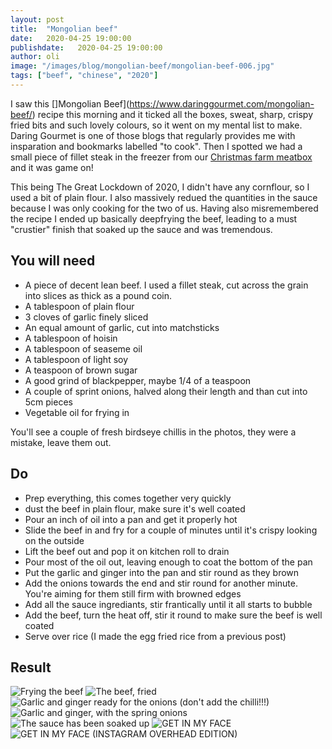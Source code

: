 ```yaml
---
layout: post
title:  "Mongolian beef"
date:   2020-04-25 19:00:00
publishdate:   2020-04-25 19:00:00
author: oli
image: "/images/blog/mongolian-beef/mongolian-beef-006.jpg"
tags: ["beef", "chinese", "2020"]
---
```


I saw this []Mongolian Beef](https://www.daringgourmet.com/mongolian-beef/) recipe this morning and it ticked all the boxes, sweat, sharp, crispy fried bits and such lovely colours, so it went on my mental list to make.  Daring Gourmet is one of those blogs that regularly provides me with insparation and bookmarks labelled "to cook".  Then I spotted we had a small piece of fillet steak in the freezer from our [Christmas farm meatbox](https://www.thechristmasfarm.co.uk/) and it was game on!

This being The Great Lockdown of 2020, I didn't have any cornflour, so I used a bit of plain flour.  I also massively redued the quantities in the sauce because I was only cooking for the two of us.  Having also misremembered the recipe I ended up basically deepfrying the beef, leading to a must "crustier" finish that soaked up the sauce and was tremendous.

## You will need

* A piece of decent lean beef.  I used a fillet steak, cut across the grain into slices as thick as a pound coin.
* A tablespoon of plain flour
* 3 cloves of garlic finely sliced
* An equal amount of garlic, cut into matchsticks
* A tablespoon of hoisin
* A tablespoon of seaseme oil
* A tablespoon of light soy
* A teaspoon of brown sugar
* A good grind of blackpepper, maybe 1/4 of a teaspoon
* A couple of sprint onions, halved along their length and than cut into 5cm pieces
* Vegetable oil for frying in

You'll see a couple of fresh birdseye chillis in the photos, they were a mistake, leave them out.


## Do

* Prep everything, this comes together very quickly
* dust the beef in plain flour, make sure it's well coated
* Pour an inch of oil into a pan and get it properly hot
* Slide the beef in and fry for a couple of minutes until it's crispy looking on the outside
* Lift the beef out and pop it on kitchen roll to drain
* Pour most of the oil out, leaving enough to coat the bottom of the pan
* Put the garlic and ginger into the pan and stir round as they brown
* Add the onions towards the end and stir round for another minute.  You're aiming for them still firm with browned edges
* Add all the sauce ingrediants, stir frantically until it all starts to bubble
* Add the beef, turn the heat off, stir it round to make sure the beef is well coated
* Serve over rice (I made the egg fried rice from a previous post)


## Result


![Frying the beef](/images/blog/mongolian-beef/mongolian-beef-001.jpg)
![The beef, fried](/images/blog/mongolian-beef/mongolian-beef-002.jpg)
![Garlic and ginger ready for the onions (don't add the chilli!!!)](/images/blog/mongolian-beef/mongolian-beef-003.jpg)
![Garlic and ginger, with the spring onions](/images/blog/mongolian-beef/mongolian-beef-004.jpg)
![The sauce has been soaked up](/images/blog/mongolian-beef/mongolian-beef-005.jpg)
![GET IN MY FACE](/images/blog/mongolian-beef/mongolian-beef-006.jpg)
![GET IN MY FACE (INSTAGRAM OVERHEAD EDITION)](/images/blog/mongolian-beef/mongolian-beef-007.jpg)
